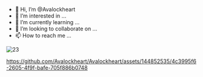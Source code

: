 - 👋 Hi, I’m @Avalockheart
- 👀 I’m interested in ...
- 🌱 I’m currently learning ...
- 💞️ I’m looking to collaborate on ...
- 📫 How to reach me ...

<!---
Avalockheart/Avalockheart is a ✨ special ✨ repository because its `README.md` (this file) appears on your GitHub profile.
You can click the Preview link to take a look at your changes.
--->
![23](https://github.com/Avalockheart/Avalockheart/assets/144852535/a78c8775-21ac-4e63-8ab6-b779733cdb36)


https://github.com/Avalockheart/Avalockheart/assets/144852535/4c3995f6-2605-4f9f-bafe-705f886b0748


